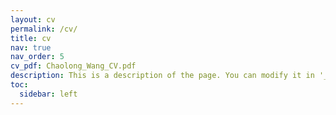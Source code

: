 ```yaml
---
layout: cv
permalink: /cv/
title: cv
nav: true
nav_order: 5
cv_pdf: Chaolong_Wang_CV.pdf
description: This is a description of the page. You can modify it in '_pages/cv.md'. You can also change or remove the top pdf download button.
toc:
  sidebar: left
---
```

